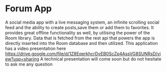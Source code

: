 # Forum App
A social media app with a live messaging system, an infinite scrolling social feed and the ability to create posts,save them or add them to favorites.
It provides great offline functionality as well, by utilising the power of the Room library. Data that is fetched from the rest
api that powers the app is directly inserted into the Room database and then utilized.
This application has a video presentation here https://drive.google.com/file/d/1Z8EqerkhcrDvEB0ScZp4AssVG8SUNRsD/view?usp=sharing
A technical presentation will come soon but do not hesitate to ask me any question